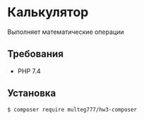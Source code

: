 # Калькулятор

Выполняет математические операции

## Требования

- PHP 7.4

## Установка

```bash
$ composer require multeg777/hw3-composer
```
